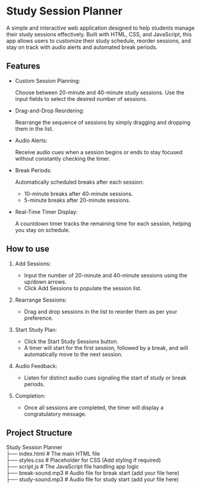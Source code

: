 # Study Session Planner
A simple and interactive web application designed to help students manage their study sessions effectively. Built with HTML, CSS, and JavaScript, this app allows users to customize their study schedule, reorder sessions, and stay on track with audio alerts and automated break periods.

## Features
* Custom Session Planning:

  Choose between 20-minute and 40-minute study sessions. Use the input fields to select the desired number of sessions.

* Drag-and-Drop Reordering:

  Rearrange the sequence of sessions by simply dragging and dropping them in the list.

* Audio Alerts:

  Receive audio cues when a session begins or ends to stay focused without constantly checking the timer.

* Break Periods:

  Automatically scheduled breaks after each session:

  * 10-minute breaks after 40-minute sessions.
  * 5-minute breaks after 20-minute sessions.
* Real-Time Timer Display:

  A countdown timer tracks the remaining time for each session, helping you stay on schedule.

## How to use

1. Add Sessions:

    * Input the number of 20-minute and 40-minute sessions using the up/down arrows.
    * Click Add Sessions to populate the session list.

2. Rearrange Sessions:

    * Drag and drop sessions in the list to reorder them as per your preference.

3. Start Study Plan:

    * Click the Start Study Sessions button.
    * A timer will start for the first session, followed by a break, and will automatically move to the next session.

4. Audio Feedback:

    * Listen for distinct audio cues signaling the start of study or break periods.

5. Completion:

    * Once all sessions are completed, the timer will display a congratulatory message.

## Project Structure

Study Session Planner  
├── index.html        # The main HTML file  
├── styles.css        # Placeholder for CSS (Add styling if required)  
├── script.js         # The JavaScript file handling app logic  
├── break-sound.mp3   # Audio file for break start (add your file here)  
├── study-sound.mp3   # Audio file for study start (add your file here)  
